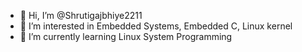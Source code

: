 - 👋 Hi, I’m @Shrutigajbhiye2211
- 👀 I’m interested in Embedded Systems, Embedded C, Linux kernel
- 🌱 I’m currently learning Linux System Programming



<!---
Shrutigajbhiye2211/Shrutigajbhiye2211 is a ✨ special ✨ repository because its `README.md` (this file) appears on your GitHub profile.
You can click the Preview link to take a look at your changes.
--->
